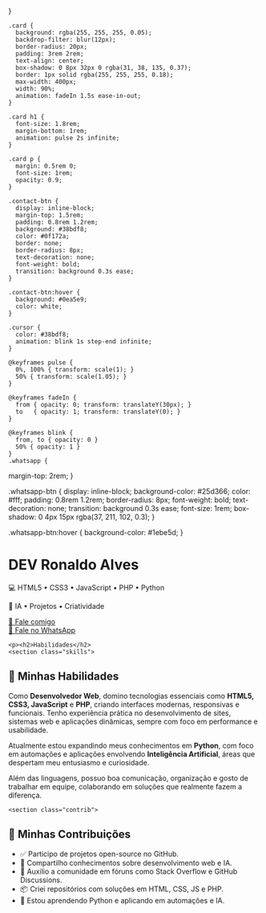 <!DOCTYPE html>
<html lang="pt-br">
<head>
  <meta charset="UTF-8" />
  <meta name="viewport" content="width=device-width, initial-scale=1.0"/>
    }

    .card {
      background: rgba(255, 255, 255, 0.05);
      backdrop-filter: blur(12px);
      border-radius: 20px;
      padding: 3rem 2rem;
      text-align: center;
      box-shadow: 0 8px 32px 0 rgba(31, 38, 135, 0.37);
      border: 1px solid rgba(255, 255, 255, 0.18);
      max-width: 400px;
      width: 90%;
      animation: fadeIn 1.5s ease-in-out;
    }

    .card h1 {
      font-size: 1.8rem;
      margin-bottom: 1rem;
      animation: pulse 2s infinite;
    }

    .card p {
      margin: 0.5rem 0;
      font-size: 1rem;
      opacity: 0.9;
    }

    .contact-btn {
      display: inline-block;
      margin-top: 1.5rem;
      padding: 0.8rem 1.2rem;
      background: #38bdf8;
      color: #0f172a;
      border: none;
      border-radius: 8px;
      text-decoration: none;
      font-weight: bold;
      transition: background 0.3s ease;
    }

    .contact-btn:hover {
      background: #0ea5e9;
      color: white;
    }

    .cursor {
      color: #38bdf8;
      animation: blink 1s step-end infinite;
    }

    @keyframes pulse {
      0%, 100% { transform: scale(1); }
      50% { transform: scale(1.05); }
    }

    @keyframes fadeIn {
      from { opacity: 0; transform: translateY(30px); }
      to   { opacity: 1; transform: translateY(0); }
    }

    @keyframes blink {
      from, to { opacity: 0 }
      50% { opacity: 1 }
    }
    .whatsapp {
  margin-top: 2rem;
}

.whatsapp-btn {
  display: inline-block;
  background-color: #25d366;
  color: #fff;
  padding: 0.8rem 1.2rem;
  border-radius: 8px;
  font-weight: bold;
  text-decoration: none;
  transition: background 0.3s ease;
  font-size: 1rem;
  box-shadow: 0 4px 15px rgba(37, 211, 102, 0.3);
}

.whatsapp-btn:hover {
  background-color: #1ebe5d;
}

    
  </style>
</head>
<body>
  <main class="card">
    <h1 id="typewriter"></h1>
    <p><h1> DEV Ronaldo Alves</h1>
    <p>💻 HTML5 • CSS3 • JavaScript • PHP • Python</p>
    <p>🤖 IA • Projetos • Criatividade</p>
    <a href="mailto:dev.ronaldoalves@gmail.com" class="contact-btn">📩 Fale comigo</a>

<section class="whatsapp">
  <a href="https://wa.me/5544991563832" target="_blank" class="whatsapp-btn">
    <span>💬 Fale no WhatsApp</span>
  </a>
</section>

    <p><h2>Habilidades</h2>
    <section class="skills">
  <h2>🧠 Minhas Habilidades</h2>
  <p>
    Como <strong>Desenvolvedor Web</strong>, domino tecnologias essenciais como <strong>HTML5, CSS3, JavaScript</strong> e <strong>PHP</strong>,
    criando interfaces modernas, responsivas e funcionais. Tenho experiência prática no desenvolvimento de sites, sistemas web e aplicações dinâmicas, sempre com foco em performance e usabilidade. 
  </p>
  <p>
    Atualmente estou expandindo meus conhecimentos em <strong>Python</strong>, com foco em automações e aplicações envolvendo <strong>Inteligência Artificial</strong>,
    áreas que despertam meu entusiasmo e curiosidade.
  </p>
  <p>
    Além das linguagens, possuo boa comunicação, organização e gosto de trabalhar em equipe, colaborando em soluções que realmente fazem a diferença.
  </p>
</section>

    <section class="contrib">
  <h2>🌟 Minhas Contribuições</h2>
  <ul>
    <li>✅ Participo de projetos open-source no GitHub.</li>
    <li>🧠 Compartilho conhecimentos sobre desenvolvimento web e IA.</li>
    <li>💬 Auxilio a comunidade em fóruns como Stack Overflow e GitHub Discussions.</li>
    <li>📦 Criei repositórios com soluções em HTML, CSS, JS e PHP.</li>
    <li>🚀 Estou aprendendo Python e aplicando em automações e IA.</li>
  </ul>
</section>

  </main>

  <script>
    const frases = [
      "👋 Olá! Eu sou o Ronaldo Alves",
      "💻 Desenvolvedor Web",
      "🚀 HTML5 | CSS3 | JS | PHP | Python",
      "🤖 Entusiasta de IA",
      "📩 dev.ronaldoalves@gmail.com"
    ];

    let i = 0;
    let j = 0;
    let isDeleting = false;
    let currentText = "";
    let typewriterElement = document.getElementById("typewriter");

    function type() {
      if (i >= frases.length) i = 0;

      const fullText = frases[i];

      if (isDeleting) {
        currentText = fullText.substring(0, j--);
      } else {
        currentText = fullText.substring(0, j++);
      }

      typewriterElement.innerHTML = currentText + '<span class="cursor">|</span>';

      if (!isDeleting && j === fullText.length) {
        isDeleting = true;
        setTimeout(type, 1500);
      } else if (isDeleting && j === 0) {
        isDeleting = false;
        i++;
        setTimeout(type, 500);
      } else {
        setTimeout(type, isDeleting ? 50 : 100);
      }
    }

    document.addEventListener("DOMContentLoaded", type);
  </script>
</body>
</html>
